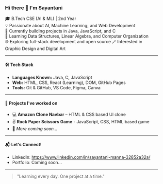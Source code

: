 ### Hi there 👋 I'm Sayantani

🎓 B.Tech CSE (AI & ML) | 2nd Year  
💡 Passionate about AI, Machine Learning, and Web Development  
🔧 Currently building projects in Java, JavaScript, and C  
🌱 Learning Data Structures, Linear Algebra, and Computer Organization  
🌐 Exploring full-stack development and open source
🪄 Interested in Graphic Design and Digital Art

---

#### 🛠️ Tech Stack
- **Languages Known:** Java, C, JavaScript  
- **Web:** HTML, CSS, React (Learning), DOM, GitHub Pages  
- **Tools:** Git & GitHub, VS Code, Figma, Canva

---

#### 📌 Projects I've worked on
- 💻 **Amazon Clone Navbar** – HTML & CSS based UI clone
- ✌️ **Rock Paper Scissors Game** - JavaScript, CSS, HTML based game 
- 🧠 *More coming soon...*

---


#### 📬 Let's Connect!
- LinkedIn: https://www.linkedin.com/in/sayantani-manna-32852a32a/
- Portfolio: Coming soon...

---

> "Learning every day. One project at a time."
